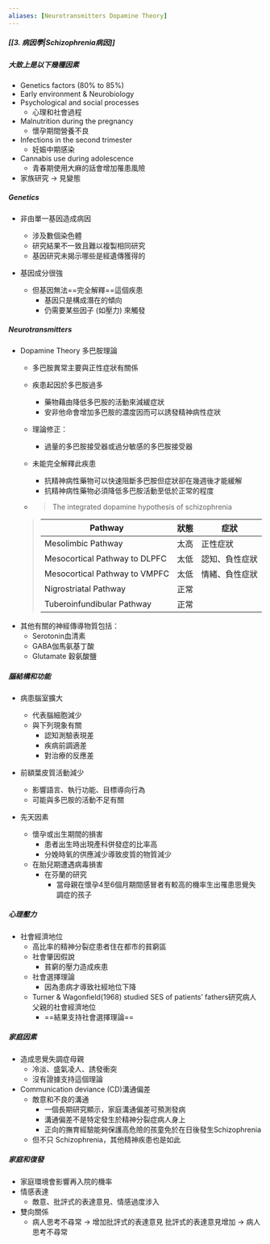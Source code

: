 ```yaml
---
aliases: [Neurotransmitters Dopamine Theory]
---
```


##### [[3. 病因學|Schizophrenia病因]]
##### 大致上是以下幾種因素
- Genetics factors (80% to 85%)
- Early environment & Neurobiology
- Psychological and social processes
	- 心理和社會過程
- Malnutrition during the pregnancy
	- 懷孕期間營養不良
- Infections in the second trimester
	- 妊娠中期感染
- Cannabis use during adolescence
	- 青春期使用大麻的話會增加罹患風險
- 家族研究 -> 見變態

##### Genetics
- 非由單一基因造成病因
	- 涉及數個染色體
	- 研究結果不一致且難以複製相同研究
	- 基因研究未揭示哪些是經遺傳獲得的

- 基因成分很強
	- 但基因無法==完全解釋==這個疾患
		- 基因只是構成潛在的傾向
		- 仍需要某些因子 (如壓力) 來觸發
##### Neurotransmitters
- Dopamine Theory 多巴胺理論
	- 多巴胺異常主要與正性症狀有關係
	- 疾患起因於多巴胺過多
		- 藥物藉由降低多巴胺的活動來減緩症狀
		- 安非他命會增加多巴胺的濃度因而可以誘發精神病性症狀

	- 理論修正：
		- 過量的多巴胺接受器或過分敏感的多巴胺接受器
	- 未能完全解釋此疾患
		- 抗精神病性藥物可以快速阻斷多巴胺但症狀卻在幾週後才能緩解
		- 抗精神病性藥物必須降低多巴胺活動至低於正常的程度

	- > The integrated dopamine hypothesis of schizophrenia
	>
	> Pathway | 狀態 | 症狀
	> -- | -- | -- 
	> Mesolimbic Pathway | 太高 | 正性症狀
	> Mesocortical Pathway to DLPFC | 太低 | 認知、負性症狀
	> Mesocortical Pathway to VMPFC | 太低 | 情緒、負性症狀
	> Nigrostriatal Pathway | 正常 
	> Tuberoinfundibular Pathway |正常
- 其他有關的神經傳導物質包括：
	- Serotonin血清素
	- GABA伽馬氨基丁酸
	- Glutamate 穀氨酸鹽

##### 腦結構和功能
- 病患腦室擴大
	- 代表腦細胞減少
	- 與下列現象有關
		- 認知測驗表現差
		- 疾病前調適差
		- 對治療的反應差
- 前額葉皮質活動減少
	- 影響語言、執行功能、目標導向行為
	- 可能與多巴胺的活動不足有關
	
- 先天因素
	- 懷孕或出生期間的損害
		- 患者出生時出現產科併發症的比率高
		- 分娩時氧的供應減少導致皮質的物質減少
	- 在胎兒期遭遇病毒損害
		- 在芬蘭的研究
			- 當母親在懷孕4至6個月期間感冒者有較高的機率生出罹患思覺失調症的孩子

##### 心理壓力
- 社會經濟地位
	- 高比率的精神分裂症患者住在都市的貧窮區
	- 社會肇因假說
		- 貧窮的壓力造成疾患
	- 社會選擇理論
		- 因為患病才導致社經地位下降
	- Turner & Wagonfield(1968) studied SES of patients’ fathers研究病人父親的社會經濟地位
		- ==結果支持社會選擇理論==

##### 家庭因素
-  造成思覺失調症母親
	-  冷淡、盛氣凌人、誘發衝突
	-  沒有證據支持這個理論
-  Communication deviance (CD)溝通偏差
	-  敵意和不良的溝通
		-  一個長期研究顯示，家庭溝通偏差可預測發病
		-  溝通偏差不是特定發生於精神分裂症病人身上
		-  正向的撫育經驗能夠保護高危險的孩童免於在日後發生Schizophrenia
	- 但不只 Schizophrenia，其他精神疾患也是如此

##### 家庭和復發
- 家庭環境會影響再入院的機率
- 情感表達
	- 敵意、批評式的表達意見、情感過度涉入
-   雙向關係
	-   病人思考不尋常 → 增加批評式的表達意見
		 批評式的表達意見增加 → 病人思考不尋常